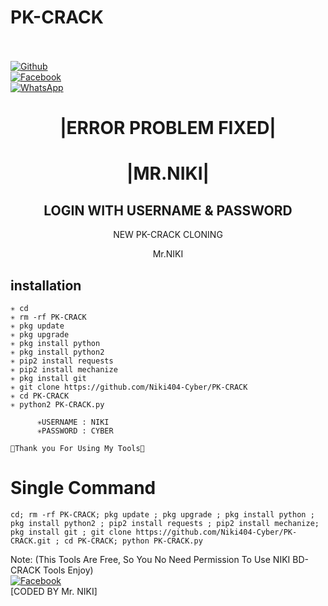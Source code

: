 # PK-CRACK
<b></b> </br> <br>[![Github](https://img.shields.io/badge/Github-Niki404-Cyber-dimgray?style=flat-square&logo=github)](https://github.com/Niki404-Cyber)<br> [![Facebook](https://img.shields.io/badge/Facebook-Mr.NIKI-blue?style=flat-square&logo=facebook)](https://www.facebook.com/NIKI.CYBER404.OFFICIALS)<br> [![WhatsApp](https://img.shields.io/badge/WhatsApp-Mr.NIKI-blue?style=flat-square&logo=WhatsApp)](https://chat.whatsapp.com/IulgtTY1ao6HeowtyCFEGJ)

<h1 align="center"> |ERROR PROBLEM FIXED| </h1>

<h1 align="center"> |MR.NIKI|</h1>



<h2 align="center"> LOGIN WITH USERNAME & PASSWORD</h2>


<p align="center">
     NEW PK-CRACK CLONING
</p>



<p align="center">
              Mr.NIKI


## <b>installation</b>

```
✳️ cd
✳️ rm -rf PK-CRACK
✳️ pkg update
✳️ pkg upgrade
✳️ pkg install python
✳️ pkg install python2
✳️ pip2 install requests
✳️ pip2 install mechanize
✳️ pkg install git
✳️ git clone https://github.com/Niki404-Cyber/PK-CRACK
✳️ cd PK-CRACK
✳️ python2 PK-CRACK.py

      ✳️USERNAME : NIKI
      ✳️PASSWORD : CYBER

💚Thank you For Using My Tools💚

```

# Single Command 

```
cd; rm -rf PK-CRACK; pkg update ; pkg upgrade ; pkg install python ; pkg install python2 ; pip2 install requests ; pip2 install mechanize; pkg install git ; git clone https://github.com/Niki404-Cyber/PK-CRACK.git ; cd PK-CRACK; python PK-CRACK.py
```

 Note: (This Tools Are Free, So You No Need Permission To Use NIKI BD-CRACK Tools Enjoy)</br>
 [![Facebook](https://img.shields.io/badge/Facebook-Mr.NIKI-blue?style=flat-square&logo=facebook)](https://www.facebook.com/Tera.Bap.Ka.Link.Hain)</br>
 [CODED BY Mr. NIKI]

